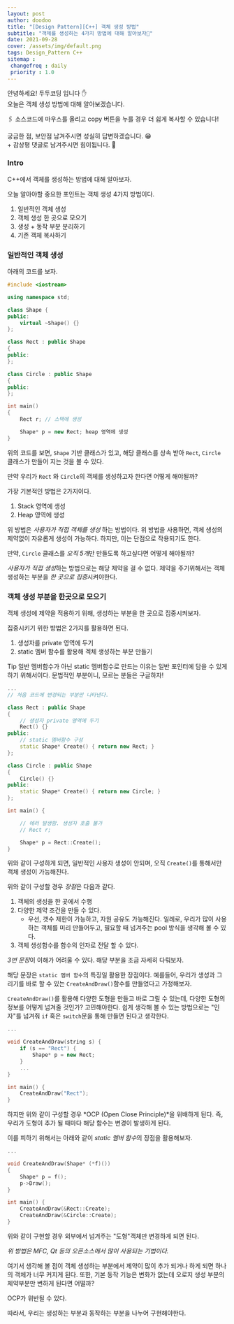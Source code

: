 ```yaml
---
layout: post
author: doodoo
title: "[Design Pattern][C++] 객체 생성 방법"
subtitle: "객체를 생성하는 4가지 방법에 대해 알아보자🤔"
date: 2021-09-28
cover: /assets/img/default.png
tags: Design_Pattern C++
sitemap :
 changefreq : daily
 priority : 1.0
---
```

안녕하세요! <span class="doodoo">두두코딩</span> 입니다 ✋ <br>
오늘은 객체 생성 방법에 대해 알아보겠습니다.

🖇 소스코드에 마우스를 올리고 <span class="tip">copy</span> 버튼을 누를 경우 더 쉽게 복사할 수 있습니다!

궁금한 점, 보안점 남겨주시면 성실히 답변하겠습니다. 😁 <br>
\+ 감상평 댓글로 남겨주시면 힘이됩니다. 🙇

### Intro
C++에서 객체를 생성하는 방법에 대해 알아보자.

오늘 알아야할 중요한 포인트는 객체 생성 4가지 방법이다.

1. 일반적인 객체 생성
2. 객체 생성 한 곳으로 모으기
3. 생성 + 동작 부분 분리하기
4. 기존 객체 복사하기

### 일반적인 객체 생성
아래의 코드를 보자.

```cpp
#include <iostream>

using namespace std;

class Shape {
public:
	virtual ~Shape() {}
};

class Rect : public Shape
{
public:
};

class Circle : public Shape
{
public:
};

int main()
{
	Rect r; // 스택에 생성

	Shape* p = new Rect; heap 영역에 생성
}
```

위의 코드를 보면, `Shape` 기반 클래스가 있고, 해당 클래스를 상속 받아 `Rect`, `Circle` 클래스가 만들어 지는 것을 볼 수 있다.

만약 우리가 `Rect` 와 `Circle`의 객체를 생성하고자 한다면 어떻게 해야될까?

가장 기본적인 방법은 2가지이다.

1. Stack 영역에 생성
2. Heap 영역에 생성

위 방법은 *사용자가 직접 객체를 생성* 하는 방법이다. 위 방법을 사용하면, 객체 생성의 제약없이 자유롭게 생성이 가능하다. 하지만, 이는 단점으로 작용되기도 한다.

만약, `Circle` 클래스를 *오직 5개*만 만들도록 하고싶다면 어떻게 해야될까?

*사용자가 직접 생성*하는 방법으로는 해당 제약을 걸 수 없다. 제약을 주기위해서는 객체 생성하는 부분을 *한 곳으로 집중*시켜야한다.

### 객체 생성 부분을 한곳으로 모으기
객체 생성에 제약을 적용하기 위해, 생성하는 부분을 한 곳으로 집중시켜보자.

집중시키기 위한 방법은 2가지를 활용하면 된다.

1. 생성자를 private 영역에 두기
2. static 멤버 함수를 활용해 겍체 생성하는 부분 만들기

<span class="tip">Tip</span> 일반 멤버함수가 아닌 static 멤버함수로 만드는 이유는 일반 포인터에 담을 수 있게 하기 위해서이다. 문법적인 부분이니, 모르는 분들은 구글하자!

```cpp
...
// 처음 코드에 변경되는 부분만 나타낸다.

class Rect : public Shape
{
	// 생성자 private 영역에 두기
	Rect() {}
public:
	// static 멤버함수 구성
	static Shape* Create() { return new Rect; }
};

class Circle : public Shape
{
	Circle() {}
public:
	static Shape* Create() { return new Circle; }
};

int main() {

	// 에러 발생함. 생성자 호출 불가
	// Rect r;

	Shape* p = Rect::Create();
}
```

위와 같이 구성하게 되면, 일반적인 사용자 생성이 안되며, 오직 `Create()`를 통해서만 객체 생성이 가능해진다.

위와 같이 구성할 경우 *장점*은 다음과 같다.

1. 객체의 생성을 한 곳에서 수행
2. 다양한 제약 조건을 만들 수 있다.
	- 우선, 갯수 제한이 가능하고, 자원 공유도 가능해진다. 일례로, 우리가 많이 사용하는 객체를 미리 만들어두고, 필요할 때 넘겨주는 pool 방식을 생각해 볼 수 있다.
3. 객체 생성함수를 함수의 인자로 전달 할 수 있다.

*3번 문장*이 이해가 어려울 수 있다. 해당 부분을 조금 자세히 다뤄보자.

해당 문장은 `static 멤버 함수`의 특징일 활용한 장점이다. 예를들어, 우리가 생성과 그리기를 바로 할 수 있는 `CreateAndDraw()`함수를 만들었다고 가정해보자.

`CreateAndDraw()`를 활용해 다양한 도형을 만들고 바로 그릴 수 있는데, 다양한 도형의 정보를 어떻게 넘겨줄 것인가? 고민해야한다. 쉽게 생각해 볼 수 있는 방법으로는 "인자"를 넘겨줘 `if` 혹은 `switch`문을 통해 만들면 된다고 생각한다.

```cpp
...

void CreateAndDraw(string s) {
	if (s == "Rect") {
		Shape* p = new Rect;
	}
	...
}

int main() {
	CreateAndDraw("Rect");
}
```

하지만 위와 같이 구성할 경우 *OCP (Open Close Principle)*을 위배하게 된다. 즉, 우리가 도형이 추가 될 때마다 해당 함수는 변경이 발생하게 된다.

이를 피하기 위해서는 아래와 같이 *static 멤버 함수*의 장점을 활용해보자.

```cpp
...

void CreateAndDraw(Shape* (*f)())
{
	Shape* p = f();
	p->Draw();
}

int main() {
	CreateAndDraw(&Rect::Create);
	CreateAndDraw(&Circle::Create);
}
```

위와 같이 구현할 경우 외부에서 넘겨주는 "도형"객체만 변경하게 되면 된다.

*위 방법은 MFC, Qt 등의 오픈소스에서 많이 사용되는 기법이다.*

여기서 생각해 볼 점이 객체 생성하는 부분에서 제약이 많이 추가 되거나 하게 되면 하나의 객체가 너무 커지게 된다. 또한, 기본 동작 기능은 변화가 없는데 오로지 생성 부분의 제약부분만 변하게 된다면 어떨까?

OCP가 위반될 수 있다.

따라서, 우리는 생성하는 부분과 동작하는 부분을 나누어 구현해야한다.
